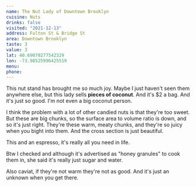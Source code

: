```yaml
---
name: The Nut Lady of Downtown Brooklyn
cuisine: Nuts
drinks: false
visited: "2021-12-13"
address: Fulton St & Bridge St
area: Downtown Brooklyn
taste: 3
value: 3
lat: 40.69070277542329
lon: -73.98525996425519
menu: 
phone:
---
```


This nut stand has brought me so much joy. Maybe I just haven't seen them anywhere else, but this lady sells **pieces of coconut**. And it's $2 a bag. And it's just so good. I'm not even a big coconut person.

I think the problem with a lot of other candied nuts is that they're too sweet. But these are big chunks, so the surface area to volume ratio is down, and so it's just right. They're these warm, meaty chunks, and they're so juicy when you bight into them. And the cross section is just beautiful.

This and an espresso, it's really all you need in life.

Btw I checked and although it's advertised as "honey granules" to cook them in, she said it's really just sugar and water. 

Also caviat, if they're not warm they're not as good. And it's just an unknown when you get there.
